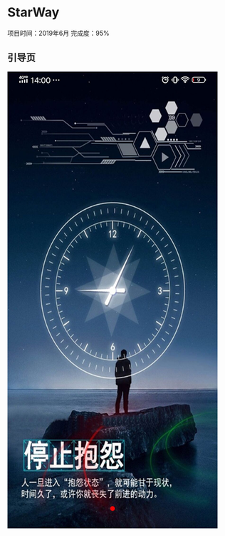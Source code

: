 # StarWay
项目时间：2019年6月
完成度：95%
## 引导页
![Image text](https://github.com/dosusang/StarWay/blob/master/app/images/wel1.jpg)
